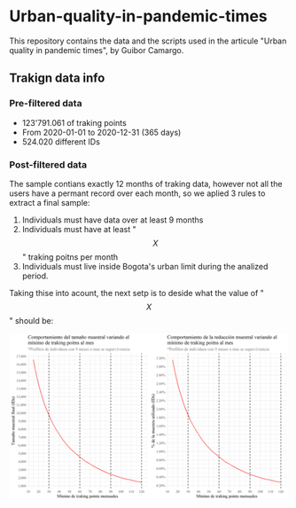 # Urban-quality-in-pandemic-times
This repository contains the data and the scripts used in the articule "Urban quality in pandemic times", by Guibor Camargo.


## Trakign data info
### Pre-filtered data
- 123'791.061 of traking points
- From 2020-01-01 to 2020-12-31 (365 days)
- 524.020 different IDs


### Post-filtered data
The sample contians exactly 12 months of traking data, however not all the users have a permant record over each month, so we aplied 3 rules to extract a final sample:

1. Individuals must have data over at least 9 months
2. Individuals must have at least "$$X$$" traking poitns per month
3. Individuals must live inside Bogota's urban limit during the analized period.

Taking thise into acount, the next setp is to deside what the value of "$$X$$" should be: 

![alt text](https://github.com/Guibi1994/Urban-quality-in-pandemic-times/blob/main/3.%20Graficas/0.%20Seleccion%20muestral%20Traking%20points.png)


